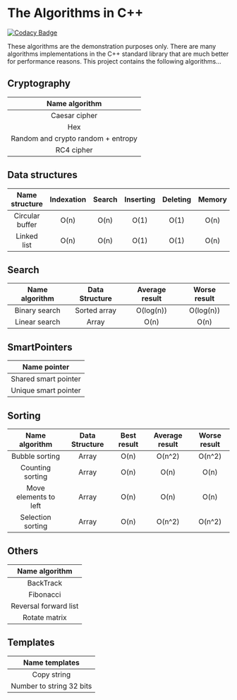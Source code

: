 # The Algorithms in C++

[![Codacy Badge](https://api.codacy.com/project/badge/Grade/761ad7446aa5491e95ce143758656c04)](https://www.codacy.com/app/Alexandr/Algorithms?utm_source=github.com&amp;utm_medium=referral&amp;utm_content=Alexandr/Algorithms&amp;utm_campaign=Badge_Grade)

These algorithms are the demonstration purposes only. There are
many algorithms implementations in the C++ standard
library that are much better for performance reasons. This
project contains the following algorithms...

## Cryptography

| Name algorithm                           |
|:----------------------------------------:|
| Caesar cipher                            |
| Hex                                      |
| Random and crypto random + entropy       |
| RC4 cipher                               |

## Data structures

| Name structure     | Indexation  | Search         | Inserting    | Deleting    | Memory |
|:------------------:|:-----------:|:--------------:|:------------:|:-----------:|:------:|
| Circular buffer    | O(n)        | O(n)           | O(1)         | O(1)        | O(n)   |
| Linked list        | O(n)        | O(n)           | O(1)         | O(1)        | O(n)   |

## Search

| Name algorithm    | Data Structure | Average result | Worse result |
|:-----------------:|:--------------:|:--------------:|:------------:|
| Binary search     | Sorted array   | O(log(n))      | O(log(n))    |
| Linear search     | Array          | O(n)           | O(n)         |

## SmartPointers

| Name pointer                             |
|:----------------------------------------:|
| Shared smart pointer                     |
| Unique smart pointer                     |

## Sorting

| Name algorithm        |Data Structure | Best result  | Average result | Worse result |
|:---------------------:|:-------------:|:------------:|:--------------:|:------------:|
| Bubble sorting        |  Array        | O(n)         | O(n^2)         | O(n^2)       |
| Counting sorting      |  Array        | O(n)         | O(n)           | O(n)         |
| Move elements to left |  Array        | O(n)         | O(n)           | O(n)         |
| Selection sorting     |  Array        | O(n)         | O(n^2)         | O(n^2)       |

## Others
| Name algorithm               |
|:----------------------------:|
| BackTrack                    |
| Fibonacci                    |
| Reversal forward list        |
| Rotate matrix                |

## Templates
| Name templates               |
|:----------------------------:|
| Copy string				   |
| Number to string 32 bits     |